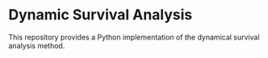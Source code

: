 # Dynamic Survival Analysis

This repository provides a Python implementation of the dynamical survival analysis method. 
